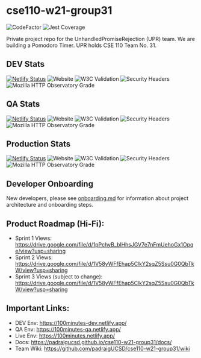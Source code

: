 # cse110-w21-group31

![CodeFactor](https://www.codefactor.io/repository/github/padraigucsd/cse110-w21-group31/badge?s=8ac88a28fb782976326069cf183529a77833268d)
![Jest Coverage](https://img.shields.io/badge/coverage-91%25-green)

Private project repo for the UnhandledPromiseRejection (UPR) team. We are building a Pomodoro Timer. UPR holds CSE 110 Team No. 31.

## DEV Stats
[![Netlify Status](https://api.netlify.com/api/v1/badges/4ac8e6ce-df62-4783-9eca-9adab31fe087/deploy-status)](https://app.netlify.com/sites/100minutes-dev/deploys)
![Website](https://img.shields.io/website?url=https%3A%2F%2F100minutes-dev.netlify.app%2F)
![W3C Validation](https://img.shields.io/w3c-validation/html?targetUrl=https%3A%2F%2F100minutes-dev.netlify.app%2F)
![Security Headers](https://img.shields.io/security-headers?url=https%3A%2F%2F100minutes-qa.netlify.app%2F)
![Mozilla HTTP Observatory Grade](https://img.shields.io/mozilla-observatory/grade-score/100minutes-qa.netlify.app)

## QA Stats
[![Netlify Status](https://api.netlify.com/api/v1/badges/bbac308d-31fb-4158-a2a1-b2386387785c/deploy-status)](https://app.netlify.com/sites/100minutes-qa/deploys)
![Website](https://img.shields.io/website?url=https%3A%2F%2F100minutes-qa.netlify.app%2F)
![W3C Validation](https://img.shields.io/w3c-validation/html?targetUrl=https%3A%2F%2F100minutes-qa.netlify.app%2F)
![Security Headers](https://img.shields.io/security-headers?url=https%3A%2F%2F100minutes-qa.netlify.app%2F)
![Mozilla HTTP Observatory Grade](https://img.shields.io/mozilla-observatory/grade-score/100minutes-qa.netlify.app)

## Production Stats
[![Netlify Status](https://api.netlify.com/api/v1/badges/00c5b8ef-931d-4b25-8652-6db3b4bf1531/deploy-status)](https://app.netlify.com/sites/100minutes/deploys)
![Website](https://img.shields.io/website?url=https%3A%2F%2F100minutes.netlify.app%2F)
![W3C Validation](https://img.shields.io/w3c-validation/html?targetUrl=https%3A%2F%2F100minutes.netlify.app%2F)
![Security Headers](https://img.shields.io/security-headers?url=https%3A%2F%2F100minutes.netlify.app%2F)
![Mozilla HTTP Observatory Grade](https://img.shields.io/mozilla-observatory/grade-score/100minutes.netlify.app)

## Developer Onboarding

New developers, please see [onboarding.md](specs/onboarding.md) for information about project architecture and onboarding steps.

## Product Roadmap (Hi-Fi):
- Sprint 1 Views: https://drive.google.com/file/d/1pPchyB_blHhsJGV7e7nFmUehoGx1Opqe/view?usp=sharing   
- Sprint 2 Views: https://drive.google.com/file/d/1V58yWFfEhap5ClkY2sqZ5Ssu0G0QbTkW/view?usp=sharing   
- Sprint 3 Views (subject to change): https://drive.google.com/file/d/1V58yWFfEhap5ClkY2sqZ5Ssu0G0QbTkW/view?usp=sharing   

## Important Links:
* DEV Env: https://100minutes-dev.netlify.app/  
* QA Env: https://100minutes-qa.netlify.app/  
* Live Env: https://100minutes.netlify.app/  
* Docs: https://padraigucsd.github.io/cse110-w21-group31/docs/  
* Team Wiki: https://github.com/padraigUCSD/cse110-w21-group31/wiki  

